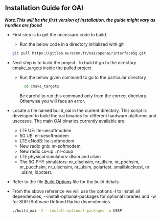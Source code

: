 ## Installation Guide for OAI
***Note:This will be the first version of installation, the guide might vary as hurdles are faced***

- First step is to get the necessary code to build.
  - Run the below code in a directory initialized with git
  ```bash
  git pull https://gitlab.eurecom.fr/oai/openairinterface5g.git
  ```
- Next step is to build the project. To build it go to the directory cmake_targets inside the pulled project
  - Run the below given command to go to the particular directory
    ```bash
      cd cmake_targets
    ```
    Be careful to run this command only from the correct directory. Otherwise you will face an error.
- Locate a file named build_oai in the current directory. This script is developed to build the oai binaries for different hardware platforms and usecases. The main OAI binaries currently available are:
  - LTE UE: lte-uesoftmodem
  - 5G UE: nr-uesoftmodem
  - LTE eNodB: lte-softmodem
  - New radio gnb: nr-softmodem
  - New radio cu-up : nr-cuup
  - LTE physical simulators: dlsim and ulsim
  - The 5G PHY simulators: nr_dlschsim, nr_dlsim, nr_pbchsim, nr_pucchsim, nr_ulschsim, nr_ulsim, polartest, smallblocktest, nr _ulsim, ldpctest.

- Refer to the file [Build Options](Build_Options.md) file for the build details
- From the above reference we will use the options -I to install all dependencies, --install-optional-packages for optional libraries and -w for SDR (Software Defined Radio) dependencies.
    ```bash
  ./build_oai -I --install-optional-packages -w USRP
    ```
    

      
    



